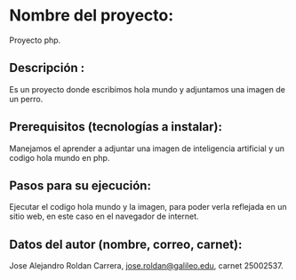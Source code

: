 # Nombre del proyecto: 
Proyecto php.
## Descripción :
 Es un proyecto donde escribimos hola mundo y adjuntamos una imagen de un perro. 
## Prerequisitos (tecnologías a instalar): 
Manejamos el aprender a adjuntar una imagen de inteligencia artificial y un codigo hola mundo en php.
## Pasos para su ejecución: 
Ejecutar el codigo hola mundo y la imagen, para poder verla reflejada en un sitio web, en este caso en el navegador de internet.
## Datos del autor (nombre, correo, carnet): 
Jose Alejandro Roldan Carrera, jose.roldan@galileo.edu, carnet 25002537.



